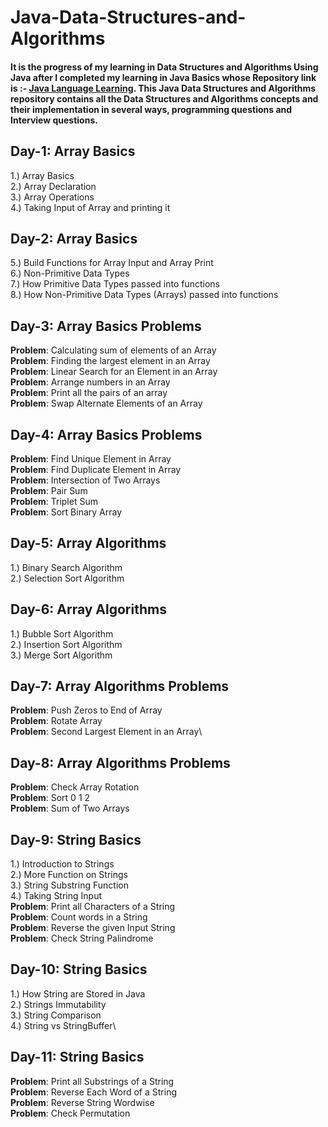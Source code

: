 # Java-Data-Structures-and-Algorithms
#### It is the progress of my learning in Data Structures and Algorithms Using Java after I completed my learning in Java Basics whose Repository link is :- [Java Language Learning](https://github.com/tariqnaseem333/Java-Language-Learning). This Java Data Structures and Algorithms repository contains all the Data Structures and Algorithms concepts and their implementation in several ways, programming questions and Interview questions.

## Day-1: Array Basics
1.) Array Basics\
2.) Array Declaration\
3.) Array Operations\
4.) Taking Input of Array and printing it

## Day-2: Array Basics
5.) Build Functions for Array Input and Array Print\
6.) Non-Primitive Data Types\
7.) How Primitive Data Types passed into functions\
8.) How Non-Primitive Data Types (Arrays) passed into functions

## Day-3: Array Basics Problems
**Problem**: Calculating sum of elements of an Array\
**Problem**: Finding the largest element in an Array\
**Problem**: Linear Search for an Element in an Array\
**Problem**: Arrange numbers in an Array\
**Problem**: Print all the pairs of an array\
**Problem**: Swap Alternate Elements of an Array

## Day-4: Array Basics Problems
**Problem**: Find Unique Element in Array\
**Problem**: Find Duplicate Element in Array\
**Problem**: Intersection of Two Arrays\
**Problem**: Pair Sum\
**Problem**: Triplet Sum\
**Problem**: Sort Binary Array

## Day-5: Array Algorithms
1.) Binary Search Algorithm\
2.) Selection Sort Algorithm

## Day-6: Array Algorithms
1.) Bubble Sort Algorithm\
2.) Insertion Sort Algorithm\
3.) Merge Sort Algorithm

## Day-7: Array Algorithms Problems
**Problem**: Push Zeros to End of Array\
**Problem**: Rotate Array\
**Problem**: Second Largest Element in an Array\

## Day-8: Array Algorithms Problems
**Problem**: Check Array Rotation\
**Problem**: Sort 0 1 2\
**Problem**: Sum of Two Arrays

## Day-9: String Basics
1.) Introduction to Strings\
2.) More Function on Strings\
3.) String Substring Function\
4.) Taking String Input\
**Problem**: Print all Characters of a String\
**Problem**: Count words in a String\
**Problem**: Reverse the given Input String\
**Problem**: Check String Palindrome

## Day-10: String Basics
1.) How String are Stored in Java\
2.) Strings Immutability\
3.) String Comparison\
4.) String vs StringBuffer\

## Day-11: String Basics
**Problem**: Print all Substrings of a String\
**Problem**: Reverse Each Word of a String\
**Problem**: Reverse String Wordwise\
**Problem**: Check Permutation
